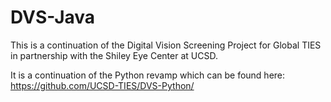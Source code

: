 DVS-Java
========

This is a continuation of the Digital Vision Screening Project for Global TIES in partnership with the Shiley Eye Center at UCSD.

It is a continuation of the Python revamp which can be found here: https://github.com/UCSD-TIES/DVS-Python/
